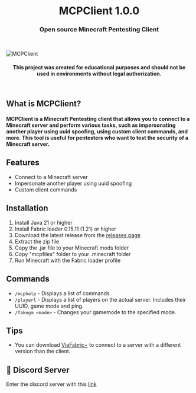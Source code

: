 <h1 align="center">MCPClient 1.0.0</h1>
<h3 align="center">Open source Minecraft Pentesting Client</h3>
<br/>

![MCPClient](https://imgur.com/5F9IAtQ.jpg)

<h4 align="center">This project was created for educational purposes and should not be used in environments without legal authorization.</p>
<br/>

## What is MCPClient?
#### MCPClient is a Minecraft Pentesting client that allows you to connect to a Minecraft server and perform various tasks, such as impersonating another player using uuid spoofing, using custom client commands, and more. This tool is useful for pentesters who want to test the security of a Minecraft server.

## Features
- Connect to a Minecraft server
- Impersonate another player using uuid spoofing
- Custom client commands

## Installation
1. Install Java 21 or higher
2. Install Fabric loader 0.15.11 (1.21) or higher
3. Download the latest release from the [releases page](https://github.com/pedroagustinvega/mcpclient/releases)
4. Extract the zip file
5. Copy the .jar file to your Minecraft mods folder
6. Copy "mcpfiles" folder to your .minecraft folder
7. Run Minecraft with the Fabric loader profile

## Commands
- `/mcphelp` - Displays a list of commands
- `/playerl` - Displays a list of players on the actual server. Includes their UUID, game mode and ping.
- `/fakegm <mode>` - Changes your gamemode to the specified mode.

## Tips
- You can download [ViaFabric+](https://modrinth.com/mod/viafabricplus) to connect to a server with a different version than the client.

## 🔗 Discord Server
Enter the discord server with this [link](https://discord.gg/TWKs6BWkR2)
